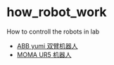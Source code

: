 # how_robot_work
How to controll the robots in lab

* [ABB yumi 双臂机器人](./robots/yumi/README.md)
* [MOMA UR5 机器人](./robots/moma/README.md)